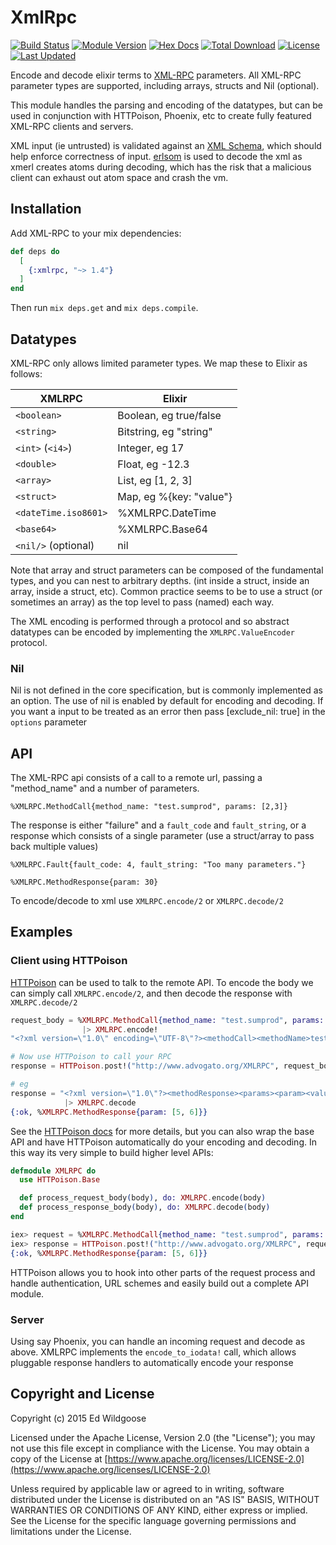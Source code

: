 XmlRpc
======

[![Build Status](https://travis-ci.org/ewildgoose/elixir-xml_rpc.svg?branch=master)](https://travis-ci.org/ewildgoose/elixir-xml_rpc)
[![Module Version](https://img.shields.io/hexpm/v/xmlrpc.svg)](https://hex.pm/packages/xmlrpc)
[![Hex Docs](https://img.shields.io/badge/hex-docs-lightgreen.svg)](https://hexdocs.pm/xmlrpc/)
[![Total Download](https://img.shields.io/hexpm/dt/xmlrpc.svg)](https://hex.pm/packages/xmlrpc)
[![License](https://img.shields.io/hexpm/l/xmlrpc.svg)](https://github.com/ewildgoose/elixir-xml_rpc/blob/master/LICENSE)
[![Last Updated](https://img.shields.io/github/last-commit/ewildgoose/elixir-xml_rpc.svg)](https://github.com/ewildgoose/elixir-xml_rpc/commits/master)

Encode and decode elixir terms to [XML-RPC](http://wikipedia.org/wiki/XML-RPC) parameters.
All XML-RPC parameter types are supported, including arrays, structs and Nil (optional).

This module handles the parsing and encoding of the datatypes, but can be used
in conjunction with HTTPoison, Phoenix, etc to create fully featured XML-RPC
clients and servers.

XML input (ie untrusted) is validated against an [XML Schema](http://en.wikipedia.org/wiki/XML_schema),
which should help enforce correctness of input.  [erlsom](https://github.com/willemdj/erlsom)
is used to decode the xml as xmerl creates atoms during decoding, which has
the risk that a malicious client can exhaust out atom space and crash the vm.


## Installation

Add XML-RPC to your mix dependencies:

```elixir
def deps do
  [
    {:xmlrpc, "~> 1.4"}
  ]
end
```

Then run `mix deps.get` and `mix deps.compile`.


## Datatypes

XML-RPC only allows limited parameter types. We map these to Elixir as follows:

| XMLRPC               | Elixir                    |
| ---------------------|---------------------------|
| `<boolean>`          | Boolean, eg true/false    |
| `<string>`           | Bitstring, eg "string"    |
| `<int>` (`<i4>`)     | Integer, eg 17            |
| `<double>`           | Float, eg -12.3           |
| `<array>`            | List, eg [1, 2, 3]        |
| `<struct>`           | Map, eg %{key: "value"}   |
| `<dateTime.iso8601>` | %XMLRPC.DateTime          |
| `<base64>`           | %XMLRPC.Base64            |
| `<nil/>` (optional)  | nil                       |


Note that array and struct parameters can be composed of the fundamental types,
and you can nest to arbitrary depths. (int inside a struct, inside an array, inside a struct, etc).
Common practice seems to be to use a struct (or sometimes an array) as the top
level to pass (named) each way.

The XML encoding is performed through a protocol and so abstract datatypes
can be encoded by implementing the `XMLRPC.ValueEncoder` protocol.

### Nil

Nil is not defined in the core specification, but is commonly implemented as
an option.  The use of nil is enabled by default for encoding and decoding.
If you want a <nil/> input to be treated as an error then pass
[exclude_nil: true] in the `options` parameter

## API

The XML-RPC api consists of a call to a remote url, passing a "method_name"
and a number of parameters.

    %XMLRPC.MethodCall{method_name: "test.sumprod", params: [2,3]}

The response is either "failure" and a `fault_code` and `fault_string`, or a
response which consists of a single parameter (use a struct/array to pass back
multiple values)

    %XMLRPC.Fault{fault_code: 4, fault_string: "Too many parameters."}

    %XMLRPC.MethodResponse{param: 30}

To encode/decode to xml use `XMLRPC.encode/2` or `XMLRPC.decode/2`

## Examples

### Client using HTTPoison

[HTTPoison](https://github.com/edgurgel/httpoison) can be used to talk to the remote API.  To encode the body we can
simply call `XMLRPC.encode/2`, and then decode the response with `XMLRPC.decode/2`

```elixir
request_body = %XMLRPC.MethodCall{method_name: "test.sumprod", params: [2,3]}
                |> XMLRPC.encode!
"<?xml version=\"1.0\" encoding=\"UTF-8\"?><methodCall><methodName>test.sumprod</methodName><params><param><value><int>2</int></value></param><param><value><int>3</int></value></param></params></methodCall>"

# Now use HTTPoison to call your RPC
response = HTTPoison.post!("http://www.advogato.org/XMLRPC", request_body).body

# eg
response = "<?xml version=\"1.0\"?><methodResponse><params><param><value><array><data><value><int>5</int></value><value><int>6</int></value></data></array></value></param></params></methodResponse>"
            |> XMLRPC.decode
{:ok, %XMLRPC.MethodResponse{param: [5, 6]}}
```
See the [HTTPoison docs](https://github.com/edgurgel/httpoison#wrapping-httpoisonbase)
for more details, but you can also wrap the base API and have HTTPoison
automatically do your encoding and decoding.  In this way its very simple to build
higher level APIs:

```elixir
defmodule XMLRPC do
  use HTTPoison.Base

  def process_request_body(body), do: XMLRPC.encode(body)
  def process_response_body(body), do: XMLRPC.decode(body)
end

iex> request = %XMLRPC.MethodCall{method_name: "test.sumprod", params: [2,3]}
iex> response = HTTPoison.post!("http://www.advogato.org/XMLRPC", request).body
{:ok, %XMLRPC.MethodResponse{param: [5, 6]}}
```

HTTPoison allows you to hook into other parts of the request process and handle
authentication, URL schemes and easily build out a complete API module.

### Server

Using say Phoenix, you can handle an incoming request and decode as above.
XMLRPC implements the `encode_to_iodata!` call, which allows pluggable response
handlers to automatically encode your response

## Copyright and License

Copyright (c) 2015 Ed Wildgoose

Licensed under the Apache License, Version 2.0 (the "License");
you may not use this file except in compliance with the License.
You may obtain a copy of the License at [https://www.apache.org/licenses/LICENSE-2.0](https://www.apache.org/licenses/LICENSE-2.0)

Unless required by applicable law or agreed to in writing, software
distributed under the License is distributed on an "AS IS" BASIS,
WITHOUT WARRANTIES OR CONDITIONS OF ANY KIND, either express or implied.
See the License for the specific language governing permissions and
limitations under the License.
